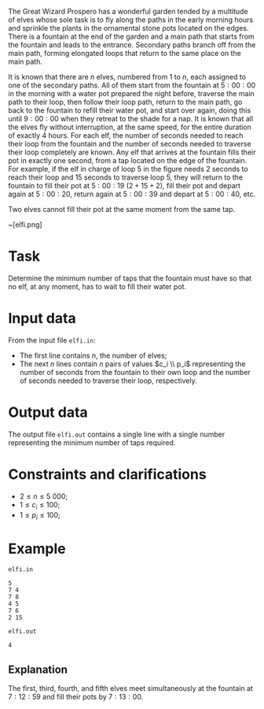 The Great Wizard Prospero has a wonderful garden tended by a multitude of elves whose sole task is to fly along the paths in the early morning hours and sprinkle the plants in the ornamental stone pots located on the edges. There is a fountain at the end of the garden and a main path that starts from the fountain and leads to the entrance. Secondary paths branch off from the main path, forming elongated loops that return to the same place on the main path.

It is known that there are $n$ elves, numbered from $1$ to $n$, each assigned to one of the secondary paths. All of them start from the fountain at $5:00:00$ in the morning with a water pot prepared the night before, traverse the main path to their loop, then follow their loop path, return to the main path, go back to the fountain to refill their water pot, and start over again, doing this until $9:00:00$ when they retreat to the shade for a nap. It is known that all the elves fly without interruption, at the same speed, for the entire duration of exactly $4$ hours. For each elf, the number of seconds needed to reach their loop from the fountain and the number of seconds needed to traverse their loop completely are known. Any elf that arrives at the fountain fills their pot in exactly one second, from a tap located on the edge of the fountain. For example, if the elf in charge of loop $5$ in the figure needs $2$ seconds to reach their loop and $15$ seconds to traverse loop $5$, they will return to the fountain to fill their pot at $5:00:19$ ($2 + 15 + 2$), fill their pot and depart again at $5:00:20$, return again at $5:00:39$ and depart at $5:00:40$, etc.

Two elves cannot fill their pot at the same moment from the same tap.

~[elfi.png]

# Task

Determine the minimum number of taps that the fountain must have so that no elf, at any moment, has to wait to fill their water pot.

# Input data

From the input file `elfi.in`:

* The first line contains $n$, the number of elves;
* The next $n$ lines contain $n$ pairs of values $c_i \\ p_i$ representing the number of seconds from the fountain to their own loop and the number of seconds needed to traverse their loop, respectively.

# Output data

The output file `elfi.out` contains a single line with a single number representing the minimum number of taps required.

# Constraints and clarifications

* $2 \leq n \leq 5\ 000$;
* $1 \leq c_i \leq 100$;
* $1 \leq p_i \leq 100$;

# Example

`elfi.in`
```
5
7 4
7 8
4 5
7 6
2 15
```

`elfi.out`
```
4
```

## Explanation

The first, third, fourth, and fifth elves meet simultaneously at the fountain at $7:12:59$ and fill their pots by $7:13:00$.
